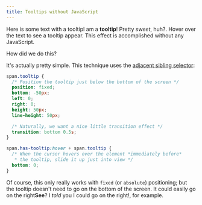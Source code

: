 ```yaml
---
title: Tooltips without JavaScript
---
```


Here is <span class="has-tooltip">some text with a tooltip</span><span class="tooltip">I am a <strong>tooltip</strong>! Pretty <em>sweet</em>, huh?</span>. Hover over the text to see a tooltip appear. This effect is accomplished without any JavaScript.

How did we do this?

It's actually pretty simple. This technique uses the [adjacent sibling selector](https://developer.mozilla.org/en-US/docs/Web/CSS/Adjacent_sibling_selectors):

```css
span.tooltip {
  /* Position the tooltip just below the bottom of the screen */
  position: fixed;
  bottom: -50px;
  left: 0;
  right: 0;
  height: 50px;
  line-height: 50px;

  /* Naturally, we want a nice little transition effect */
  transition: bottom 0.5s;
}

span.has-tooltip:hover + span.tooltip {
  /* When the cursor hovers over the element *immediately before*
   * the tooltip, slide it up just into view */
  bottom: 0;
}
```

Of course, this only really works with `fixed` (or `absolute`) positioning; but the tooltip doesn't need to go on the bottom of the screen. It could easily go <span class="has-tooltip-right">on the right</span><span class="tooltip-right"><strong>See</strong>? I <em>told</em> you I could go on the right!</span>, for example.
